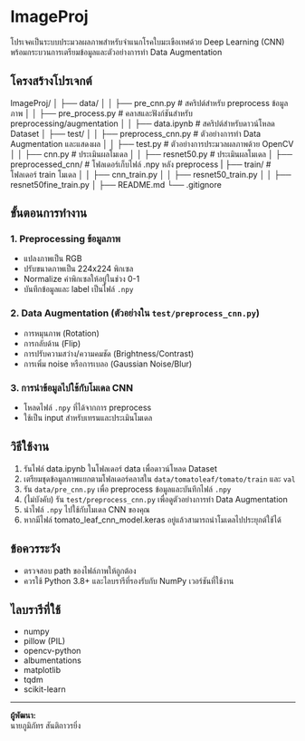 # ImageProj

โปรเจคเป็นระบบประมวลผลภาพสำหรับจำแนกโรคใบมะเขือเทศด้วย Deep Learning (CNN) พร้อมกระบวนการเตรียมข้อมูลและตัวอย่างการทำ Data Augmentation

## โครงสร้างโปรเจกต์

ImageProj/
│ ├── data/
│ │ ├── pre_cnn.py # สคริปต์สำหรับ preprocess ข้อมูลภาพ
│ │ ├── pre_process.py # คลาสและฟังก์ชันสำหรับ preprocessing/augmentation
│ │ ├── data.ipynb # สคริปต์สำหรับดาวน์โหลด Dataset
│ ├── test/
│ │ ├── preprocess_cnn.py # ตัวอย่างการทำ Data Augmentation และแสดงผล
│ │ ├── test.py # ตัวอย่างการประมวลผลภาพด้วย OpenCV
│ │ ├── cnn.py # ประเมินผลโมเดล
│ │ ├── resnet50.py # ประเมินผลโมเดล
│ ├── preprocessed_cnn/ # โฟลเดอร์เก็บไฟล์ .npy หลัง preprocess
| ├── train/ # โฟลเดอร์ train โมเดล
│ │ ├── cnn_train.py
│ │ ├── resnet50_train.py
│ │ ├── resnet50fine_train.py
│ ├── README.md
└── .gitignore

## ขั้นตอนการทำงาน

### 1. Preprocessing ข้อมูลภาพ

- แปลงภาพเป็น RGB
- ปรับขนาดภาพเป็น 224x224 พิกเซล
- Normalize ค่าพิกเซลให้อยู่ในช่วง 0-1
- บันทึกข้อมูลและ label เป็นไฟล์ `.npy`

### 2. Data Augmentation (ตัวอย่างใน `test/preprocess_cnn.py`)

- การหมุนภาพ (Rotation)
- การกลับด้าน (Flip)
- การปรับความสว่าง/ความคมชัด (Brightness/Contrast)
- การเพิ่ม noise หรือการเบลอ (Gaussian Noise/Blur)

### 3. การนำข้อมูลไปใช้กับโมเดล CNN

- โหลดไฟล์ `.npy` ที่ได้จากการ preprocess
- ใช้เป็น input สำหรับเทรนและประเมินโมเดล

## วิธีใช้งาน

1. รันไฟล์ data.ipynb ในโฟลเดอร์ data เพื่อดาวน์โหลด Dataset
2. เตรียมชุดข้อมูลภาพแยกตามโฟลเดอร์คลาสใน `data/tomatoleaf/tomato/train` และ `val`
3. รัน `data/pre_cnn.py` เพื่อ preprocess ข้อมูลและบันทึกไฟล์ `.npy`
4. (ไม่บังคับ) รัน `test/preprocess_cnn.py` เพื่อดูตัวอย่างการทำ Data Augmentation
5. นำไฟล์ `.npy` ไปใช้กับโมเดล CNN ของคุณ
6. หากมีไฟล์ tomato_leaf_cnn_model.keras อยู่แล้วสามารถนำโมเดลไปประยุกต์ใช้ได้

## ข้อควรระวัง

- ตรวจสอบ path ของไฟล์ภาพให้ถูกต้อง
- ควรใช้ Python 3.8+ และไลบรารีที่รองรับกับ NumPy เวอร์ชันที่ใช้งาน

## ไลบรารีที่ใช้

- numpy
- pillow (PIL)
- opencv-python
- albumentations
- matplotlib
- tqdm
- scikit-learn

---

**ผู้พัฒนา:**  
นายภูมิภัทร สันติถาวรยิ่ง
